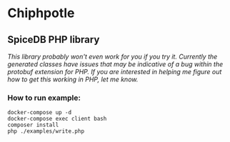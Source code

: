 # Chiphpotle
## SpiceDB PHP library

*This library probably won't even work for you if you try it. Currently the generated classes have issues that may be indicative of a bug within the protobuf extension for PHP. If you are interested in helping me figure out how to get this working in PHP, let me know.*

### How to run example:
```
docker-compose up -d
docker-compose exec client bash
composer install
php ./examples/write.php
```